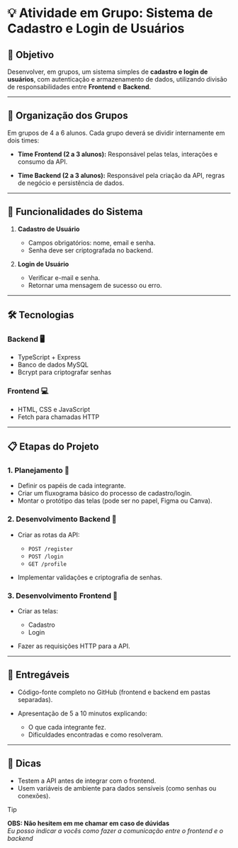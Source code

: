 # 💡 Atividade em Grupo: Sistema de Cadastro e Login de Usuários

## 🎯 Objetivo

Desenvolver, em grupos, um sistema simples de **cadastro e login de usuários**, com autenticação e armazenamento de dados, utilizando divisão de responsabilidades entre **Frontend** e **Backend**.

---

## 👥 Organização dos Grupos

Em grupos de 4 a 6 alunos. Cada grupo deverá se dividir internamente em dois times:

* **Time Frontend (2 a 3 alunos):**
  Responsável pelas telas, interações e consumo da API.

* **Time Backend (2 a 3 alunos):**
  Responsável pela criação da API, regras de negócio e persistência de dados.

---

## 🧱 Funcionalidades do Sistema

1. **Cadastro de Usuário**

   * Campos obrigatórios: nome, email e senha.
   * Senha deve ser criptografada no backend.

2. **Login de Usuário**

   * Verificar e-mail e senha.
   * Retornar uma mensagem de sucesso ou erro.

---

## 🛠️ Tecnologias

### Backend 🖥️

* TypeScript + Express
* Banco de dados MySQL
* Bcrypt para criptografar senhas

### Frontend 💻

* HTML, CSS e JavaScript
* Fetch para chamadas HTTP

---

## 📋 Etapas do Projeto

### 1. Planejamento 📌

* Definir os papéis de cada integrante.
* Criar um fluxograma básico do processo de cadastro/login.
* Montar o protótipo das telas (pode ser no papel, Figma ou Canva).

### 2. Desenvolvimento Backend 🔧

* Criar as rotas da API:

  * `POST /register`
  * `POST /login`
  * `GET /profile`

* Implementar validações e criptografia de senhas.

### 3. Desenvolvimento Frontend 🎨

* Criar as telas:

  * Cadastro
  * Login

* Fazer as requisições HTTP para a API.

---

## 🧪 Entregáveis

* Código-fonte completo no GitHub (frontend e backend em pastas separadas).
* Apresentação de 5 a 10 minutos explicando:

  * O que cada integrante fez.
  * Dificuldades encontradas e como resolveram.

---

## 🧠 Dicas

* Testem a API antes de integrar com o frontend.
* Usem variáveis de ambiente para dados sensíveis (como senhas ou conexões).

> [!TIP]
> **OBS: Não hesitem em me chamar em caso de dúvidas**   
> _Eu posso indicar a vocês como fazer a comunicação entre o frontend e o backend_
